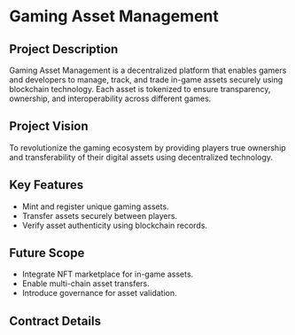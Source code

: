 # Gaming Asset Management

## Project Description
Gaming Asset Management is a decentralized platform that enables gamers and developers to manage, track, and trade in-game assets securely using blockchain technology. Each asset is tokenized to ensure transparency, ownership, and interoperability across different games.

## Project Vision
To revolutionize the gaming ecosystem by providing players true ownership and transferability of their digital assets using decentralized technology.

## Key Features
- Mint and register unique gaming assets.
- Transfer assets securely between players.
- Verify asset authenticity using blockchain records.

## Future Scope
- Integrate NFT marketplace for in-game assets.
- Enable multi-chain asset transfers.
- Introduce governance for asset validation.

## Contract Details